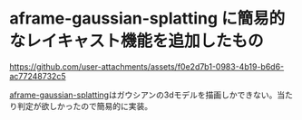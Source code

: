 # aframe-gaussian-splatting に簡易的なレイキャスト機能を追加したもの

https://github.com/user-attachments/assets/f0e2d7b1-0983-4b19-b6d6-ac77248732c5

[aframe-gaussian-splatting](https://github.com/quadjr/aframe-gaussian-splatting)はガウシアンの3dモデルを描画しかできない。当たり判定が欲しかったので簡易的に実装。

